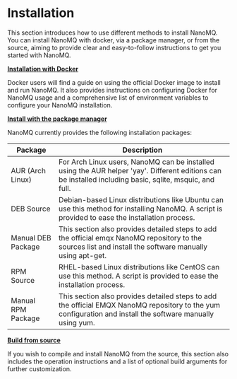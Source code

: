 # Installation

This section introduces how to use different methods to install NanoMQ. You can install NanoMQ with docker, via a package manager, or from the source,  aiming to provide clear and easy-to-follow instructions to get you started with NanoMQ.

**[Installation with Docker](./docker.md)** 

Docker users will find a guide on using the official Docker image to install and run NanoMQ. It also provides instructions on configuring Docker for NanoMQ usage and a comprehensive list of environment variables to configure your NanoMQ installation. 

**[Install with the package manager](./packages.md)** 

NanoMQ currently provides the following installation packages:

| Package             | Description                                                  |
| ------------------ | ------------------------------------------------------------ |
| AUR (Arch Linux)   | For Arch Linux users, NanoMQ can be installed using the AUR helper 'yay'. Different editions can be installed including basic, sqlite, msquic, and full. |
| DEB Source         | Debian-based Linux distributions like Ubuntu can use this method for installing NanoMQ. A script is provided to ease the installation process. |
| Manual DEB Package | This section also provides detailed steps to add the official emqx NanoMQ repository to the sources list and install the software manually using apt-get. |
| RPM Source         | RHEL-based Linux distributions like CentOS can use this method. A script is provided to ease the installation process. |
| Manual RPM Package | This section also provides detailed steps to add the official EMQX NanoMQ repository to the yum configuration and install the software manually using yum. |

**[Build from source](./build-options.md)**

 If you wish to compile and install NanoMQ from the source, this section also includes the operation instructions and a list of optional build arguments for further customization.





